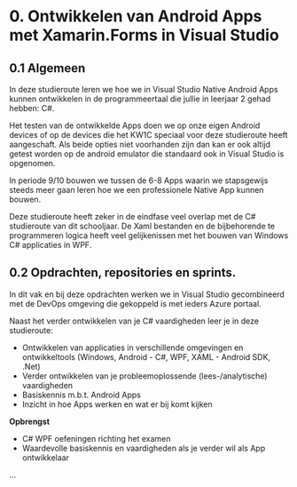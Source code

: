 # 0. Ontwikkelen van Android Apps met Xamarin.Forms in Visual Studio

## 0.1 Algemeen 

In deze studieroute leren we hoe we in Visual Studio Native Android Apps kunnen ontwikkelen in de programmeertaal die jullie in leerjaar 2 gehad hebben: C#.

Het testen van de ontwikkelde Apps doen we op onze eigen Android devices of op de devices die het KW1C speciaal voor deze studieroute heeft aangeschaft. Als beide opties niet voorhanden zijn dan kan er ook altijd getest worden op de android emulator die standaard ook in Visual Studio is opgenomen.

In periode 9/10 bouwen we tussen de 6-8 Apps waarin we stapsgewijs steeds meer gaan leren hoe we een professionele Native App kunnen bouwen.

Deze studieroute heeft zeker in de eindfase veel overlap met de C# studieroute van dit schooljaar. De Xaml bestanden en de bijbehorende te programmeren logica heeft veel gelijkenissen met het bouwen van Windows C# applicaties in WPF.

## 0.2  Opdrachten, repositories en sprints.

In dit vak en bij deze opdrachten werken we in Visual Studio gecombineerd met de DevOps omgeving die gekoppeld is met ieders Azure portaal.

Naast het verder ontwikkelen van je C# vaardigheden leer je in deze studieroute:
- Ontwikkelen van applicaties in verschillende omgevingen en ontwikkeltools (Windows, Android - C#, WPF, XAML - Android SDK, .Net)
- Verder ontwikkelen van je probleemoplossende (lees-/analytische) vaardigheden
- Basiskennis m.b.t. Android Apps
- Inzicht in hoe Apps werken en wat er bij komt kijken

__Opbrengst__

- C# WPF oefeningen richting het examen
- Waardevolle basiskennis en vaardigheden als je verder wil als App ontwikkelaar

...